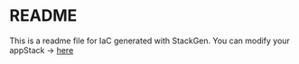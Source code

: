 # README
This is a readme file for IaC generated with StackGen.
You can modify your appStack -> [here](http://main.dev.stackgen.com/appstacks/41e8b91a-771a-4298-ba4e-94c6f316b11e)
